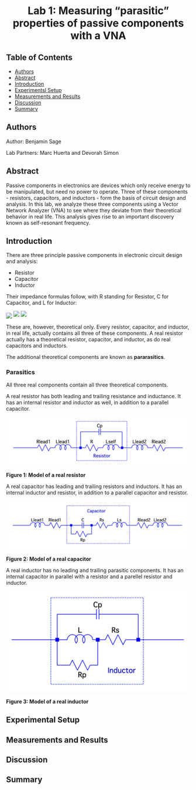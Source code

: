 <h1 align="center">
	Lab 1: Measuring “parasitic” properties of passive components with a VNA
</h1>

## Table of Contents
- [Authors](#authors)
- [Abstract](#abstract)
- [Introduction](#introduction)
- [Experimentsl Setup](#experimental-setup)
- [Measurements and Results](#measurements-and-results)
- [Discussion](#discussion)
- [Summary](#summary)

## Authors

Author: Benjamin Sage

Lab Partners: Marc Huerta and Devorah Simon

## Abstract

Passive components in electronics are devices which only receive energy to be manipulated, but need no power to operate. Three of these components - resistors, capacitors, and inductors - form the basis of circuit design and analysis. In this lab, we analyze these three components using a Vector Network Analyzer (VNA) to see where they deviate from their theoretical behavior in real life. This analysis gives rise to an important discovery known as self-resonant frequency.

## Introduction

There are three principle passive components in electronic circuit design and analysis:
- Resistor
- Capacitor
- Inductor

Their impedance formulas follow, with R standing for Resistor, C for Capacitor, and L for Inductor:

<img src="https://render.githubusercontent.com/render/math?math=Z_R = R" align="center">
<img src="https://render.githubusercontent.com/render/math?math=Z_C = \frac{-j}{\omega C}">
<img src="https://render.githubusercontent.com/render/math?math=Z_L = j \omega L">

These are, however, theoretical only. Every resistor, capacitor, and inductor, in real life, actually contains all three of these components. A real resistor actually has a theoretical resistor, capacitor, and inductor, as do real capacitors and inductors.

The additional theoretical components are known as **pararasitics**.

### Parasitics

All three real components contain all three theoretical components.

A real resistor has both leading and trailing resistance and inductance. It has an internal resistor and inductor as well, in addition to a parallel capacitor.

![](images/resistor-real.png)

**Figure 1: Model of a real resistor**

A real capacitor has leading and trailing resistors and inductors. It has an internal inductor and resistor, in addition to a parallel capacitor and resistor.

![](images/capacitor-real.png)

**Figure 2: Model of a real capacitor**

A real inductor has no leading and trailing parasitic components. It has an internal capacitor in parallel with a resistor and a parellel resistor and inductor.

![](images/inductor-real.png)

**Figure 3: Model of a real inductor**

## Experimental Setup

## Measurements and Results

## Discussion

## Summary
